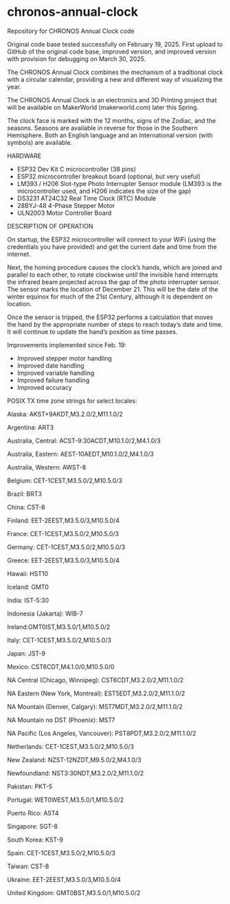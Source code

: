 # chronos-annual-clock
Repository for CHRONOS Annual Clock code

Original code base tested successfully on February 19, 2025. First upload to GitHub of the original code base, improved version, and improved version with provision for debugging on March 30, 2025.

The CHRONOS Annual Clock combines the mechanism of a traditional clock with a circular calendar, providing a new and different way of visualizing the year. 

The CHRONOS Annual Clock is an electronics and 3D Printing project that will be available on MakerWorld (makerworld.com) later this Spring.

The clock face is marked with the 12 months, signs of the Zodiac, and the seasons. Seasons are available in reverse for those in the Southern Hemisphere. Both an English language and an International version (with symbols) are available.

HARDWARE
- ESP32 Dev Kit C microcontroller (38 pins)
- ESP32 microcontroller breakout board (optional, but very useful)
- LM393 / H206 Slot-type Photo Interrupter Sensor module (LM393 is the microcontroller used, and H206 indicates the size of the gap)
- DS3231 AT24C32 Real Time Clock (RTC) Module
- 28BYJ-48 4-Phase Stepper Motor
- ULN2003 Motor Controller Board
  
DESCRIPTION OF OPERATION

On startup, the ESP32 microcontroller will connect to your WiFi (using the credentials you have provided) and get the current date and time from the internet. 

Next, the homing procedure causes the clock’s hands, which are joined and parallel to each other, to rotate clockwise until the invisible hand interrupts the infrared beam projected across the gap of the photo interrupter sensor. The sensor marks the location of December 21. This will be the date of the winter equinox for much of the 21st Century, although it is dependent on location. 

Once the sensor is tripped, the ESP32 performs a calculation that moves the hand by the appropriate number of steps to reach today’s date and time. It will continue to update the hand’s position as time passes.

Improvements implemented since Feb. 19:

- Improved stepper motor handling
- Improved date handling
- Improved variable handling
- Improved failure handling
- Improved accuracy


POSIX TX time zone strings for select locales:

Alaska: AKST+9AKDT,M3.2.0/2,M11.1.0/2

Argentina: ART3

Australia, Central: ACST-9:30ACDT,M10.1.0/2,M4.1.0/3

Australia, Eastern: AEST-10AEDT,M10.1.0/2,M4.1.0/3

Australia, Western: AWST-8

Belgium: CET-1CEST,M3.5.0/2,M10.5.0/3

Brazil: BRT3

China: CST-8

Finland: EET-2EEST,M3.5.0/3,M10.5.0/4

France: CET-1CEST,M3.5.0/2,M10.5.0/3

Germany: CET-1CEST,M3.5.0/2,M10.5.0/3

Greece: EET-2EEST,M3.5.0/3,M10.5.0/4

Hawaii: HST10

Iceland: GMT0

India: IST-5:30

Indonesia (Jakarta): WIB-7

Ireland:GMT0IST,M3.5.0/1,M10.5.0/2

Italy: CET-1CEST,M3.5.0/2,M10.5.0/3

Japan: JST-9

Mexico: CST6CDT,M4.1.0/0,M10.5.0/0

NA Central (Chicago, Winnipeg): CST6CDT,M3.2.0/2,M11.1.0/2

NA Eastern (New York, Montreal): EST5EDT,M3.2.0/2,M11.1.0/2

NA Mountain (Denver, Calgary): MST7MDT,M3.2.0/2,M11.1.0/2

NA Mountain no DST (Phoenix): MST7

NA Pacific (Los Angeles, Vancouver): PST8PDT,M3.2.0/2,M11.1.0/2

Netherlands: CET-1CEST,M3.5.0/2,M10.5.0/3

New Zealand: NZST-12NZDT,M9.5.0/2,M4.1.0/3

Newfoundland: NST3:30NDT,M3.2.0/2,M11.1.0/2

Pakistan: PKT-5

Portugal: WET0WEST,M3.5.0/1,M10.5.0/2

Puerto Rico: AST4

Singapore: SGT-8

South Korea: KST-9

Spain: CET-1CEST,M3.5.0/2,M10.5.0/3

Taiwan: CST-8

Ukraine: EET-2EEST,M3.5.0/3,M10.5.0/4

United Kingdom: GMT0BST,M3.5.0/1,M10.5.0/2



